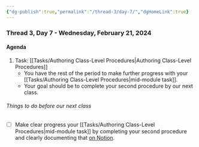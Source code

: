 ```yaml
---
{"dg-publish":true,"permalink":"/thread-3/day-7/","dgHomeLink":true}
---
```


### Thread 3, Day 7 - Wednesday, February 21, 2024
#### Agenda
1. Task: [[Tasks/Authoring Class-Level Procedures\|Authoring Class-Level Procedures]]
	- You have the rest of the period to make further progress with your [[Tasks/Authoring Class-Level Procedures\|mid-module task]].
	- Your goal should be to complete your second procedure by our next class.

###### Things to do before our next class

- [ ] Make clear progress your [[Tasks/Authoring Class-Level Procedures\|mid-module task]] by completing your second procedure and clearly documenting that [on Notion](https://notion.so).